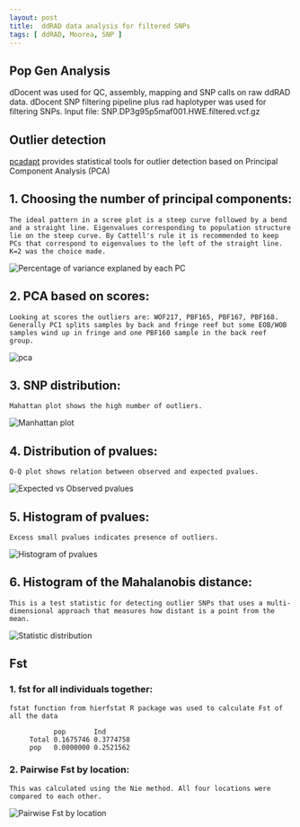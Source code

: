 ```yaml
---
layout: post
title:  ddRAD data analysis for filtered SNPs  
tags: [ ddRAD, Moorea, SNP ]
---
```


## Pop Gen Analysis
dDocent was used for QC, assembly, mapping and SNP calls on raw ddRAD data. 
dDocent SNP filtering pipeline plus rad haplotyper was used for filtering SNPs. 
Input file: SNP.DP3g95p5maf001.HWE.filtered.vcf.gz

## Outlier detection
[pcadapt](https://bcm-uga.github.io/pcadapt/articles/pcadapt.html) provides statistical tools for outlier detection based on Principal Component Analysis (PCA)

## 1. Choosing the number of principal components:
    The ideal pattern in a scree plot is a steep curve followed by a bend and a straight line. Eigenvalues corresponding to population structure lie on the steep curve. By Cattell's rule it is recommended to keep PCs that correspond to eigenvalues to the left of the straight line. K=2 was the choice made. 
![Percentage of variance explaned by each PC](https://github.com/tejashree1modak/TM_Putnam_Lab_Notebook/blob/master/images/ddRAD_analysis_out/screeplot.png
)

## 2. PCA based on scores:
    Looking at scores the outliers are: WOF217, PBF165, PBF167, PBF168. Generally PC1 splits samples by back and fringe reef but some EOB/WOB samples wind up in fringe and one PBF160 sample in the back reef group.
![pca](https://github.com/tejashree1modak/TM_Putnam_Lab_Notebook/blob/master/images/ddRAD_analysis_out/pca.png)

## 3. SNP distribution:
    Mahattan plot shows the high number of outliers.
![Manhattan plot](https://github.com/tejashree1modak/TM_Putnam_Lab_Notebook/blob/master/images/ddRAD_analysis_out/manhattan.png)

## 4. Distribution of pvalues:
    Q-Q plot shows relation between observed and expected pvalues.
![Expected vs Observed pvalues](https://github.com/tejashree1modak/TM_Putnam_Lab_Notebook/blob/master/images/ddRAD_analysis_out/Q-Qplot.png)

## 5. Histogram of pvalues:
    Excess small pvalues indicates presence of outliers.
![Histogram of pvalues](https://github.com/tejashree1modak/TM_Putnam_Lab_Notebook/blob/master/images/ddRAD_analysis_out/hist.png)

## 6. Histogram of the Mahalanobis distance:
    This is a test statistic for detecting outlier SNPs that uses a multi-dimensional approach that measures how distant is a point from the mean.
![Statistic distribution](https://github.com/tejashree1modak/TM_Putnam_Lab_Notebook/blob/master/images/ddRAD_analysis_out/statdist.png)

## Fst

### 1. fst for all individuals together:
    fstat function from hierfstat R package was used to calculate Fst of all the data 
```
           pop       Ind
     Total 0.1675746 0.3774758
     pop   0.0000000 0.2521562
```

### 2. Pairwise Fst by location:
    This was calculated using the Nie method. All four locations were compared to each other. 
![Pairwise Fst by location](https://github.com/tejashree1modak/TM_Putnam_Lab_Notebook/blob/master/images/ddRAD_analysis_out/PairwiseFst_Nei.png)
